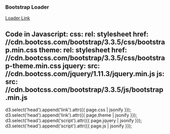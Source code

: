 ### Bootstrap Loader

[Loader Link](https://github.com/bigdata-mindstorms/d3-playground/blob/gh-pages/ontouchstart/2016/03/06/load_bootstrap.js)

Code in Javascript:
css: 
  rel: stylesheet
  href: //cdn.bootcss.com/bootstrap/3.3.5/css/bootstrap.min.css
theme:
  rel: stylesheet
  href: //cdn.bootcss.com/bootstrap/3.3.5/css/bootstrap-theme.min.css
jquery: 
  src: //cdn.bootcss.com/jquery/1.11.3/jquery.min.js
js:
  src: //cdn.bootcss.com/bootstrap/3.3.5/js/bootstrap.min.js
---
d3.select('head').append('link').attr({{ page.css | jsonify }});
d3.select('head').append('link').attr({{ page.theme | jsonify }});
d3.select('head').append('script').attr({{ page.jquery | jsonify }});
d3.select('head').append('script').attr({{ page.js | jsonify }});
